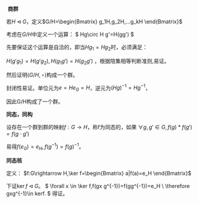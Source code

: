 ​
**商群**

若$H\triangleleft G$，定义$G/H=\begin{Bmatrix} g_1H,g_2H,...g_kH \end{Bmatrix}$

考虑在$G/H$中定义一个运算：
$
 Hg\circ H g'=H(gg')
$

先要保证这个运算是自洽的，即当$Hg_1=Hg_2$时，必须满足：

$H(g'g_1)=H(g'g_2),H(g_1g')=H(g_2g')$
，根据陪集相等判断准则,易证。

然后证明$(G/H,\circ)$构成一个群。

封闭性易证。单位元为$e=He_G=H$，逆元为$(Hg)^{-1}=Hg^{-1}$，

因此G/H构成了一个群。

**同态，同构**

设存在一个群到群的映射$f:G\rightarrow H$，称f为同态的，如果
$\forall g,g'\in G,f(g)*f(g')=f(g\cdot g')$

易得$f(e_G)=e_H,f(g^{-1})=f(g)^{-1}$。

**同态核**

定义：
$f:G\rightarrow H,\ker f=\begin{Bmatrix} a|f(a)=e_H \end{Bmatrix}$

下证$\ker f \triangleleft G$。
$
\forall x \in \ker f,f(gx g^{-1})=f(gg^{-1})=e_H
\\
\therefore gxg^{-1}\in kerf.
$
得证。

​